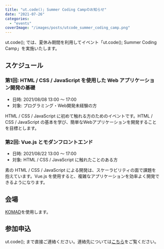 ```yaml
---
title: "ut.code(); Summer Coding Campのお知らせ"
date: "2021-07-26"
categories: 
  - "events"
coverImage: "/images/posts/utcode_summer_coding_camp.png"
---
```


ut.code(); では、夏休み期間を利用してイベント「ut.code(); Summer Coding Camp」を実施いたします。

## スケジュール

### 第1回: HTML / CSS / JavaScript を使用した Web アプリケーション開発の基礎

- 日時: 2021/08/08 13:00 ～ 17:00
- 対象: プログラミング・Web開発未経験の方

HTML / CSS / JavaScript に初めて触れる方のためのイベントです。HTML / CSS / JavaScript の基本を学び、簡単なWebアプリケーションを開発することを目標とします。

### 第2回: Vue.js とモダンフロントエンド

- 日時: 2021/08/22 13:00 ～ 17:00
- 対象: HTML / CSS / JavaScript に触れたことのある方

素の HTML / CSS / JavaScript による開発は、スケーラビリティの面で課題を抱えています。Vue.js を使用すると、複雑なアプリケーションを効率よく開発できるようになります。

## 会場

[KOMAD](https://komad.tokyo/)を使用します。

## 参加申込

ut.code(); まで直接ご連絡ください。連絡先については[こちら](https://utcode.net/about-us/)をご覧ください。
